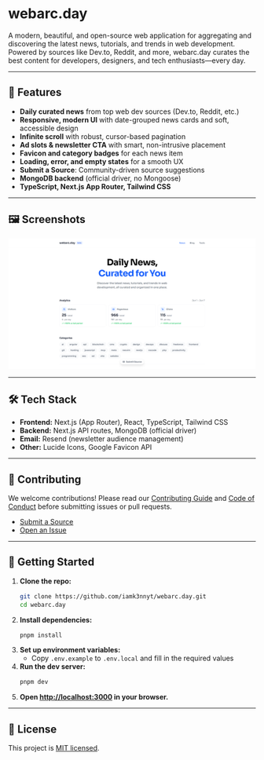 # webarc.day

A modern, beautiful, and open-source web application for aggregating and discovering the latest news, tutorials, and trends in web development. Powered by sources like Dev.to, Reddit, and more, webarc.day curates the best content for developers, designers, and tech enthusiasts—every day.

---

## 🚀 Features

- **Daily curated news** from top web dev sources (Dev.to, Reddit, etc.)
- **Responsive, modern UI** with date-grouped news cards and soft, accessible design
- **Infinite scroll** with robust, cursor-based pagination
- **Ad slots & newsletter CTA** with smart, non-intrusive placement
- **Favicon and category badges** for each news item
- **Loading, error, and empty states** for a smooth UX
- **Submit a Source**: Community-driven source suggestions
- **MongoDB backend** (official driver, no Mongoose)
- **TypeScript, Next.js App Router, Tailwind CSS**

---

## 🖼️ Screenshots

<!-- Add screenshots here -->

![og](./public/og.png)

---

## 🛠️ Tech Stack

- **Frontend:** Next.js (App Router), React, TypeScript, Tailwind CSS
- **Backend:** Next.js API routes, MongoDB (official driver)
- **Email:** Resend (newsletter audience management)
- **Other:** Lucide Icons, Google Favicon API

---

## 📝 Contributing

We welcome contributions! Please read our [Contributing Guide](./CONTRIBUTING.md) and [Code of Conduct](./CODE_OF_CONDUCT.md) before submitting issues or pull requests.

- [Submit a Source](https://github.com/iamk3nnyt/webarc.day/issues/new)
- [Open an Issue](https://github.com/iamk3nnyt/webarc.day/issues)

---

## 🏁 Getting Started

1. **Clone the repo:**
   ```sh
   git clone https://github.com/iamk3nnyt/webarc.day.git
   cd webarc.day
   ```
2. **Install dependencies:**
   ```sh
   pnpm install
   ```
3. **Set up environment variables:**
   - Copy `.env.example` to `.env.local` and fill in the required values
4. **Run the dev server:**
   ```sh
   pnpm dev
   ```
5. **Open [http://localhost:3000](http://localhost:3000) in your browser.**

---

## 📄 License

This project is [MIT licensed](./LICENSE).

